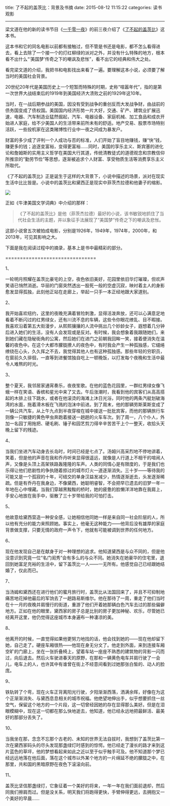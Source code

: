 title: 了不起的盖茨比：背景及书摘
date: 2015-08-12 11:15:22
categories: 读书观影

---

梁文道在他的新的读书节目《[一千零一夜][1]》的前三夜介绍了《[了不起的盖茨比][2]》这本书。

<!--more-->

这本书和它的同名电影以前都有接触过，但不管是书还是电影，都不怎么看得进去，看上去除了一个接一个的灯红柳绿的派对之外，并没有什么特殊的地方，根本看不出什么“‘美国梦’传奇之下的嘲讽及悲怅”，看不出它的经典和伟大之处。

看完梁文道的介绍，我把书和电影找出来看了一遍。要理解这本小说，必须要了解当时的美国社会背景。

20世纪20年代是美国历史上一个短暂而特殊的时期，史称“喧嚣年代”，指的是第一次世界大战结束后的1919年到美国经济大溃败之前的1929年这10年。

当时，在一战后期参战的美国，因没有受到战争的重创反而大发战争财，由战前的债务国变成了债权国。美国国内经济形势一片大好，交通、矿产、建筑业扩展迅速，电器、汽车制造业猛然倔起，汽车、电器设备、家庭机械、加工食品和成衣开始进人家庭，给不少美国人的生活带来前所未有的舒适。地产交易、股票市场特别活跃，一些投机家在这类赌博性行业中一夜之间成为暴发户。

财富的多少成了评判一个人成功与否的标准，人们开始了盲目地赚钱，赚“快”钱，赚更多的钱；追逐变富裕，变得更富裕……同时，美国的享乐主义、斯宾塞的进化论和詹姆斯的实用主义哲学在美国大行其道，传统清教徒式的道德观念和宗教信仰所推崇的“勤劳节俭”等思想，逐渐被追求个人财富、享受物质生活等消费享乐主义所取代。

《了不起的盖茨比》正是诞生于这样的大背景下，小说中描述的场景，派对在现实生活中比比皆是。小说中的盖茨比和黛西正是现实中菲茨杰拉德和他妻子的缩影。

![][3]

正如《牛津美国文学词典》中介绍的那样：

> 《了不起的盖茨比》是他（菲茨杰拉德）最好的小说，该书敏锐地抓住了当代社会生活的主题，并以象征手法展现了“美国梦”传奇之下的嘲讽及悲怅。

这部小说曾五次被拍成电影，分别是1926年，1949年，1974年，2000年，和2013年，可见其影响之大。 

下面是我在阅读过程中的摘录，基本上是书中最精彩的部分。

===============================

1、

一轮明月照耀在盖茨比豪宅的上空，夜色依旧美好，花园里依旧华灯璀璨，但欢声笑语已悄然消逝。华丽的门窗突然透出一股死一般的空虚沉寂，映衬着主人的身影愈发显得孤独，此刻他正站在走廊上，举起一只手一本正经地跟大家道别。

2、

我开始喜欢纽约，这里的夜晚充满着冒险刺激，显得活泼奔放，还可以心满意足地看着不断闪过的红男绿女，还有川流不息的车辆，这些令你眼花缭乱、目不暇接。我喜欢沿着第五大街漫步，从熙熙攘攘的人流中挑出几个妙龄女子，遐想着几分钟后进入她们的生活，没有人会发现或是反对。有时候，我会想象着我跟随她们，来到她们藏在隐秘街角的公寓，然后她们在进门之前朝我回眸一笑，接着便消失在温馨的夜色中。在这个大都市朦胧撩人的夜色中，有时我会产生一种孤独感，它缱绻缭绕在心头，久久挥之不去，我觉得其他人也有这种孤独感。那些年轻的穷职员，在窗前久久徘徊，一直等到进餐馆独自吃上一顿晚饭，以打发每个夜晚和生活中最令人难熬的时光。

3、

整个夏天，我邻居家通宵奏乐，夜夜笙歌。在他的蓝色花园里，一群红男绿女像飞蛾一样在笑语、香槟和星光中来了又去。午后涨潮时，我看到他的宾客们从高高搭起的木排上往下跳水，或者在他滚烫的海滩上沐日光浴，同时他的两条汽艇划破海湾的水面，拖着滑木板在飞溅的泡沫中前进。到了周末，他的那辆劳斯莱斯变成了一辆公共汽车，从上午九点到半夜穿梭在城中接送一批批宾客，而他的那辆旅行车则像一只敏捷的黄色甲虫奔跑着接送一趟趟的火车车次。到了周一，八个仆人，外加一名园丁用拖把、硬毛刷、锤子和园艺剪刀得辛辛苦苦干上个一整天，收拾头天晚上留下的残迹。

4、

当我们坐进汽车动身去长岛时，时间已经是七点了。汤姆兴高采烈地不停地讲着，笑着，但是他的声音在我和乔丹听来显得很遥远，就像是人行道上不相干的喧闹人声，又像是头顶上高架铁路轰隆隆的车声。人类的同情心是有限度的，于是我们也乐得让他们悲剧性的争执随着掠过的城市灯火一道逐渐消失。三十岁——等待我的可能又是一个孤寂的十年，可结交的单身汉益发减少，热情逐渐逝去，头发逐渐稀疏。但是有乔丹在我身边，不像黛西，她聪明睿智，不会把早已遗去的旧梦一年一年地在心中埋藏。当我们穿越黑黢黢的桥时，她的疲惫的脸懒洋洋地靠在我肩上，手安心地放在我手中，驱散了三十岁带给我的可怕打击。

5、

他故意给黛西营造一种安全感，让她相信他同她一样是来自同一社会阶层的人，所以他有充分的能力来照顾她。事实上，他毫无这种能力——他背后没有雄厚的家庭背景做支撑，只要无情的政府一声令下，他就有可能被调到世界的任何地方。

6、

现在他发现自己是在献身于对一种理想的追求。他知道黛西是与众不同的，但是他没意识到究竟一位“名门闺秀”会有多么的与众不同。她消失在她豪华的住宅里，退回到她富足充裕的生活中，留下盖茨比一人——一无所有。他感觉自己已经跟她结婚了，仅此而已。

7、

当汤姆和黛西还在进行他们的蜜月旅行时，盖茨比从法国回来了，并且不可抑制地痛苦地花掉他最后的军饷去了一趟路易斯维尔。他在那待了一周，重走了他们当时在十一月的夜晚并肩慢行的街道，重游了他们开着她那辆白色汽车去过的那些偏僻地方。正如在他的眼里，黛西家的房子总是比别的房子更加神秘、欢乐，尽管她已经离开这里，他仍觉得这座城市本身遍布一种凄凉的美。

8、

他离开的时候，一直觉得如果他更努力地找的话，他会找到她的——现在他却留下她，自己走了。硬座车厢很热——他现在身无分文了。他走到外面，来到连接车厢空旷的门廊上，坐在一张折叠椅上，望着车站一座座不熟悉的建筑物的背影一闪而过，向后退去。然后火车驶进春天的原野，在那和一辆黄色电车并肩行驶了一会儿，电车上的人，也许其中有谁曾在街上不经意间看到过她那张白皙的、动人的脸庞。

9、

铁轨转了个弯，现在火车正背离阳光行驶，夕阳渐渐西落，洒满余晖，好像在为这个正渐渐消失、与黛西息息相关的城市祝福。他绝望地伸出手，似乎想要抓住一丝空气，保留这个地方的一个片段，这一切曾经因她的存在显得那么美好。但是在泪眼模糊中，现在这一切都在那么快地逝去，他知道，他已经永远地把最鲜活、最美好的那部分丢失了。

10、

当我坐在那，念念不忘那个古老的、未知的世界无法自拔时，我想到了盖茨比第一次在黛西家码头的尽头发现那盏绿灯时感到的惊愕。他已经走了漫长的路才来到这片蓝色的草坪，他的梦想看起来如此之近以至于似乎触手可及。他不知道那个梦已经远远地落在他后面，落在这个城市以外某个地方的一片绵延不绝的朦胧之中，在那里，共和国的黑暗原野在夜色下滚滚向前。

11、

盖茨比坚信那盏绿灯，它象征着一个美好的将来，一年一年在我们面前退却，然后同我们擦肩而过。但是没关系，明天我们将跑得更快，手臂伸得更远，去拥抱又一个美好的早晨…… 


  [1]: http://www.tudou.com/plcover/wiuUG-3kBZo/
  [2]: http://book.douban.com/subject/4149805/
  [3]: http://ww4.sinaimg.cn/mw690/aeba7ac3jw1euznioqdchj20cs07o0th.jpg